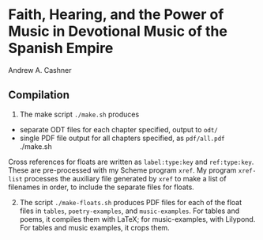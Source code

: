 # Faith, Hearing, and the Power of Music in Devotional Music of the Spanish Empire

Andrew A. Cashner

## Compilation

1. The make script `./make.sh` produces 

- separate ODT files for each chapter specified, output to `odt/`
- single PDF file output for all chapters specified, as `pdf/all.pdf`
    ./make.sh

Cross references for floats are written as `label:type:key` and `ref:type:key`.
These are pre-processed with my Scheme program `xref`.
My program `xref-list` processes the auxiliary file generated by `xref` to make
a list of filenames in order, to include the separate files for floats.

2. The script `./make-floats.sh` produces PDF files for each of the float files
   in `tables`, `poetry-examples`, and `music-examples`. For tables and poems,
   it compiles them with LaTeX; for music-examples, with Lilypond. For tables
   and music examples, it crops them.

